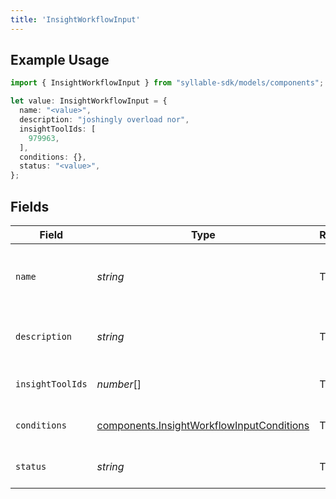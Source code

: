 ```yaml
---
title: 'InsightWorkflowInput'
---
```


## Example Usage

```typescript
import { InsightWorkflowInput } from "syllable-sdk/models/components";

let value: InsightWorkflowInput = {
  name: "<value>",
  description: "joshingly overload nor",
  insightToolIds: [
    979963,
  ],
  conditions: {},
  status: "<value>",
};
```

## Fields

| Field                                                                                                  | Type                                                                                                   | Required                                                                                               | Description                                                                                            |
| ------------------------------------------------------------------------------------------------------ | ------------------------------------------------------------------------------------------------------ | ------------------------------------------------------------------------------------------------------ | ------------------------------------------------------------------------------------------------------ |
| `name`                                                                                                 | *string*                                                                                               | TRUE                                                                                     | Human readable name of Insight Workflow                                                                |
| `description`                                                                                          | *string*                                                                                               | TRUE                                                                                     | Text description of Insight Workflow                                                                   |
| `insightToolIds`                                                                                       | *number*[]                                                                                             | TRUE                                                                                     | List of Insight Tool IDs                                                                               |
| `conditions`                                                                                           | [components.InsightWorkflowInputConditions](/sdk-docs/models/components/insightworkflowinputconditions) | TRUE                                                                                     | Conditions for Insight Workflow                                                                        |
| `status`                                                                                               | *string*                                                                                               | TRUE                                                                                     | Status of the Insight Workflow                                                                         |